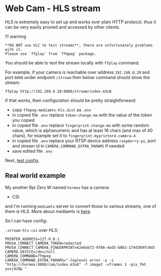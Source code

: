 # Web Cam - HLS stream

HLS is extremely easy to set up and works over plain HTTP protocol, thus it
can be very easily proxied and accessed by other clients.

!!! warning

    **DO NOT use VLC to test streams**, there are unfortunately problems with it.
    Please use `ffplay` from `ffmpeg` package.

You should be able to test the stream locally with `ffplay` command.

For example, if your camera is reachable over address `192.168.0.20` and port `8888`
under endpoint `/stream` then below command should show the stream:

```shell
ffplay http://192.168.0.20:8888/stream/index.m3u8

```

If that works, then configuration should be pretty straightforward:

- copy `ffmpeg-mediamtx-hls.dist` as `.env`
- in copied file `.env` replace `token-change-me` with the value
  of the token you copied
- in copied file `.env` replace `fingerprint-change-me`
  with some random value, which is alphanumeric and has at least 16 chars
  (and max of 40 chars), for example set it to `fingerprint-myprinter4-camera-4`
- in copied file `.env` replace your RTSP device address `raspberry-pi`,
  port and stream id in `CAMERA_COMMAND_EXTRA_PARAMS` if needed
- save edited file `.env`

Next, [test config](./test.config.md).

## Real world example

My another Rpi Zero W named `hormex` has a camera:

- CSI

and I'm running `mediamtx` server to convert those to various streams,
one of them is HLS. More about mediamtx is [here](./stream.mediamtx.md).

So I can have config:

`.stream-hls-csi` over HLS:

<!-- markdownlint-disable line_length -->

```shell
PRINTER_ADDRESS=127.0.0.1
PRUSA_CONNECT_CAMERA_TOKEN=redacted
PRUSA_CONNECT_CAMERA_FINGERPRINT=62e8ab72-9766-4ad5-b8b1-174d389fc0d3
CAMERA_DEVICE=/dev/null
CAMERA_COMMAND=ffmpeg
CAMERA_COMMAND_EXTRA_PARAMS="-loglevel error -y -i "http://hormex:8888/cam/index.m3u8" -f image2 -vframes 1 -pix_fmt yuvj420p "
```
<!-- markdownlint-enable line_length -->
